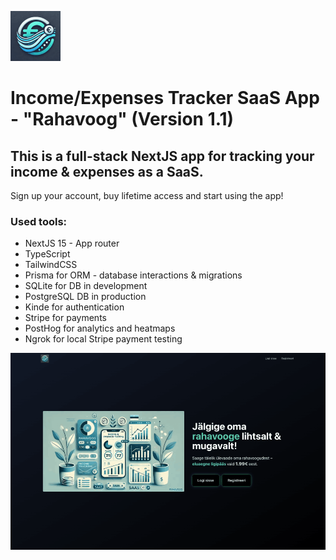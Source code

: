![Rahavoog Logo](https://raw.githubusercontent.com/ristotoldsep/expenses-tracker-saas/refs/heads/main/public/favicon.png) 
# Income/Expenses Tracker SaaS App - "Rahavoog" (Version 1.1)

## This is a full-stack NextJS app for tracking your income & expenses as a SaaS. 

Sign up your account, buy lifetime access and start using the app!

### Used tools:

* NextJS 15 - App router
* TypeScript
* TailwindCSS
* Prisma for ORM - database interactions & migrations
* SQLite for DB in development
* PostgreSQL DB in production
* Kinde for authentication
* Stripe for payments
* PostHog for analytics and heatmaps
* Ngrok for local Stripe payment testing

[![Rahavoog Hero](https://raw.githubusercontent.com/ristotoldsep/expenses-tracker-saas/refs/heads/main/public/rahavoog-hero.png)](https://rahavoog.vercel.app)